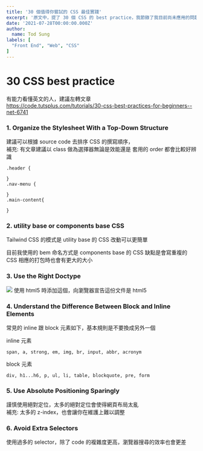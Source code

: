 ```yaml
---
title: '30 個值得你嘗試的 CSS 最佳實踐'
excerpt: '原文中，提了 30 個 CSS 的 best practice，我節錄了我目前尚未應用的問題，也補充了少少的資訊，不管你是初學的人還是已經有一定經驗，都應該要讀過這篇文章，讓你的 css 寫得更精簡、漂亮！'
date: '2021-07-28T00:00:00.000Z'
author:
  name: Tod Sung
labels: [
  "Front End", "Web", "CSS"
]
---
```


# 30 CSS best practice

有能力看懂英文的人，建議左轉文章 <br>
https://code.tutsplus.com/tutorials/30-css-best-practices-for-beginners--net-6741

### 1. Organize the Stylesheet With a Top-Down Structure

建議可以根據 source code 去排序 CSS 的撰寫順序，<br>
補充:
有文章建議以 class 做為選擇器無論是效能還是 套用的 order 都會比較好辨識

```
.header {

}
.nav-menu {

}
.main-content{

}
```
### 2. utility base or components base CSS

Tailwind CSS 的模式是 utility base 的 CSS
改動可以更簡單

目前我使用的 bem 命名方式是 components base 的 CSS
缺點是會寫重複的 CSS 相應的打包時也會有更大的大小

### 3. Use the Right Doctype

![](https://i.imgur.com/dKqXBK7.png)
使用 html5 時添加這個，向瀏覽器宣告這份文件是 html5

### 4. Understand the Difference Between Block and Inline Elements

常見的 inline 跟 block 元素如下，基本規則是不要換成另外一個<br>

inline 元素
```
span, a, strong, em, img, br, input, abbr, acronym
```

block 元素
```
div, h1...h6, p, ul, li, table, blockquote, pre, form
```

### 5. Use Absolute Positioning Sparingly

謹慎使用絕對定位，太多的絕對定位會使得網頁布局太亂<br>
補充: 太多的 z-index，也會讓你在維護上難以調整

### 6. Avoid Extra Selectors

使用過多的 selector，除了 code 的複雜度更高，瀏覽器搜尋的效率也會更差